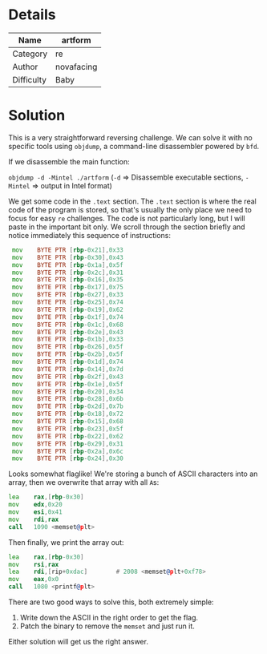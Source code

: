 # Details

| Name       | artform    |
| ---------- | ---------- |
| Category   | re         |
| Author     | novafacing |
| Difficulty | Baby       |

# Solution

This is a very straightforward reversing challenge. We can solve it with no specific tools using `objdump`, a command-line disassembler powered by `bfd`.

If we disassemble the main function: 

`objdump -d -Mintel ./artform` (`-d` => Disassemble executable sections, `-Mintel` => output in Intel format)

We get some code in the `.text` section. The `.text` section is where the real code of the program is stored, so that's usually the only place we need to focus for easy `re` challenges. The code is not particularly long, but I will paste in the important bit only. We scroll through the section briefly and notice immediately this sequence of instructions:

```asm
 mov    BYTE PTR [rbp-0x21],0x33
 mov    BYTE PTR [rbp-0x30],0x43
 mov    BYTE PTR [rbp-0x1a],0x5f
 mov    BYTE PTR [rbp-0x2c],0x31
 mov    BYTE PTR [rbp-0x16],0x35
 mov    BYTE PTR [rbp-0x17],0x75
 mov    BYTE PTR [rbp-0x27],0x33
 mov    BYTE PTR [rbp-0x25],0x74
 mov    BYTE PTR [rbp-0x19],0x62
 mov    BYTE PTR [rbp-0x1f],0x74
 mov    BYTE PTR [rbp-0x1c],0x68
 mov    BYTE PTR [rbp-0x2e],0x43
 mov    BYTE PTR [rbp-0x1b],0x33
 mov    BYTE PTR [rbp-0x26],0x5f
 mov    BYTE PTR [rbp-0x2b],0x5f
 mov    BYTE PTR [rbp-0x1d],0x74
 mov    BYTE PTR [rbp-0x14],0x7d
 mov    BYTE PTR [rbp-0x2f],0x43
 mov    BYTE PTR [rbp-0x1e],0x5f
 mov    BYTE PTR [rbp-0x20],0x34
 mov    BYTE PTR [rbp-0x28],0x6b
 mov    BYTE PTR [rbp-0x2d],0x7b
 mov    BYTE PTR [rbp-0x18],0x72
 mov    BYTE PTR [rbp-0x15],0x68
 mov    BYTE PTR [rbp-0x23],0x5f
 mov    BYTE PTR [rbp-0x22],0x62
 mov    BYTE PTR [rbp-0x29],0x31
 mov    BYTE PTR [rbp-0x2a],0x6c
 mov    BYTE PTR [rbp-0x24],0x30
```

Looks somewhat flaglike! We're storing a bunch of ASCII characters into an array, then we overwrite that array with all `A`s:

```asm
lea    rax,[rbp-0x30]
mov    edx,0x20
mov    esi,0x41
mov    rdi,rax
call   1090 <memset@plt>
```

Then finally, we print the array out:

```asm
lea    rax,[rbp-0x30]
mov    rsi,rax
lea    rdi,[rip+0xdac]        # 2008 <memset@plt+0xf78>
mov    eax,0x0
call   1080 <printf@plt>
```

There are two good ways to solve this, both extremely simple:

1. Write down the ASCII in the right order to get the flag.
2. Patch the binary to remove the `memset` and just run it.

Either solution will get us the right answer.